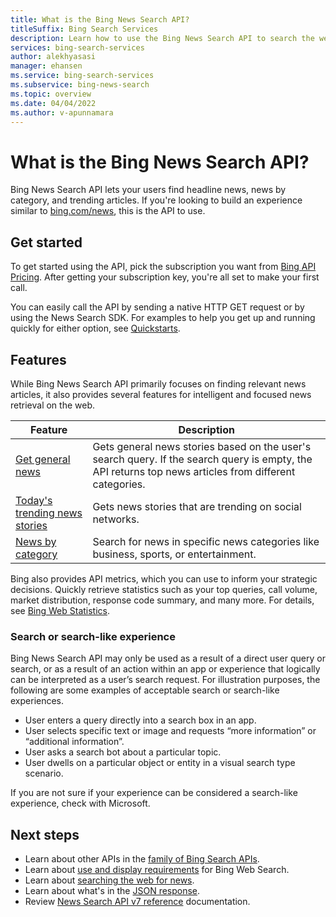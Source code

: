 ```yaml
---
title: What is the Bing News Search API?
titleSuffix: Bing Search Services
description: Learn how to use the Bing News Search API to search the web for current headlines across categories, including headlines and trending topics.
services: bing-search-services
author: alekhyasasi
manager: ehansen
ms.service: bing-search-services
ms.subservice: bing-news-search
ms.topic: overview
ms.date: 04/04/2022
ms.author: v-apunnamara
---
```


# What is the Bing News Search API?

Bing News Search API lets your users find headline news, news by category, and trending articles. If you're looking to build an experience similar to [bing.com/news](https://www.bing.com/news), this is the API to use.

## Get started

To get started using the API, pick the subscription you want from [Bing API Pricing](https://aka.ms/bingsearchapipricing). After getting your subscription key, you're all set to make your first call.

You can easily call the API by sending a native HTTP GET request or by using the News Search SDK. For examples to help you get up and running quickly for either option, see [Quickstarts](quickstarts/quickstarts.md).

## Features

While Bing News Search API primarily focuses on finding relevant news articles, it also provides several features for intelligent and focused news retrieval on the web.

|Feature|Description
|-|-
|[Get general news](how-to/search-for-news.md)|Gets general news stories based on the user's search query. If the search query is empty, the API returns top news articles from different categories.
|[Today's trending news stories](how-to/trending-news.md)|Gets news stories that are trending on social networks.
|[News by category](how-to/category-news.md)|Search for news in specific news categories like business, sports, or entertainment.        |

Bing also provides API metrics, which you can use to inform your strategic decisions. Quickly retrieve statistics such as your top queries, call volume, market distribution, response code summary, and many more. For details, see [Bing Web Statistics](../bing-web-search/bing-web-stats.md).

### Search or search-like experience

Bing News Search API may only be used as a result of a direct user query or search, or as a result of an action within an app or experience that logically can be interpreted as a user’s search request. For illustration purposes, the following are some examples of acceptable search or search-like experiences.

- User enters a query directly into a search box in an app.
- User selects specific text or image and requests “more information” or “additional information”.
- User asks a search bot about a particular topic.
- User dwells on a particular object or entity in a visual search type scenario.

If you are not sure if your experience can be considered a search-like experience, check with Microsoft.

## Next steps

- Learn about other APIs in the [family of Bing Search APIs](../bing-web-search/bing-api-comparison.md).
- Learn about [use and display requirements](../bing-web-search/use-display-requirements.md) for Bing Web Search.  
- Learn about [searching the web for news](how-to/search-for-news.md).
- Learn about what's in the [JSON response](how-to/search-response.md).
- Review [News Search API v7 reference](reference/endpoints.md) documentation.  
